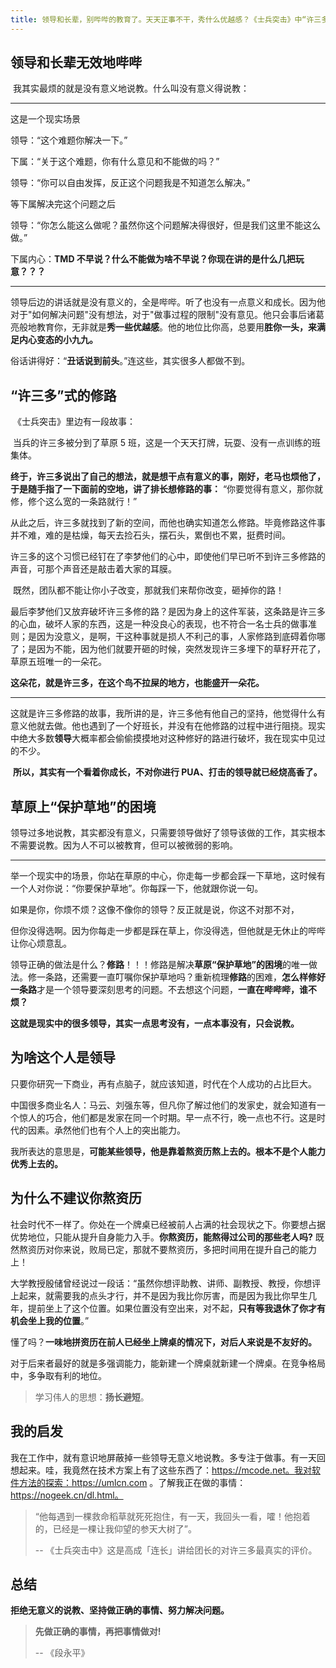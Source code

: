 ```yaml
---
title: 领导和长辈，别哔哔的教育了。天天正事不干，秀什么优越感？《士兵突击》中“许三多”式的修路才是解决问题的最佳方式！
---
```




## 领导和长辈无效地哔哔

​	我其实最烦的就是没有意义地说教。什么叫没有意义得说教：

---

这是一个现实场景

领导：“这个难题你解决一下。”

下属：“关于这个难题，你有什么意见和不能做的吗？”

领导：“你可以自由发挥，反正这个问题我是不知道怎么解决。”

等下属解决完这个问题之后

领导：“你怎么能这么做呢？虽然你这个问题解决得很好，但是我们这里不能这么做。” 

下属内心：**TMD 不早说？什么不能做为啥不早说？你现在讲的是什么几把玩意？？？** 

---

领导后边的讲话就是没有意义的，全是哔哔。听了也没有一点意义和成长。因为他对于"如何解决问题"没有想法，对于"做事过程的限制"没有意见。他只会事后诸葛亮般地教育你，无非就是**秀一些优越感**。他的地位比你高，总要用**胜你一头，来满足内心变态的小九九。** 

俗话讲得好：“**丑话说到前头**。”连这些，其实很多人都做不到。



## “许三多”式的修路

​	《士兵突击》里边有一段故事：

​	当兵的许三多被分到了草原 5 班，这是一个天天打牌，玩耍、没有一点训练的班集体。

​	**终于，许三多说出了自己的想法，就是想干点有意义的事，刚好，老马也烦他了，于是随手指了一下面前的空地，讲了排长想修路的事：** “你要觉得有意义，那你就修，修个这么宽的一条路就行！”

​	从此之后，许三多就找到了新的空间，而他也确实知道怎么修路。毕竟修路这件事并不难，难的是枯燥，每天去捡石头，摆石头，累倒也不累，挺费时间。

​	许三多的这个习惯已经钉在了李梦他们的心中，即使他们早已听不到许三多修路的声音，可那个声音还是敲击着大家的耳膜。

​	既然，团队都不能让你小子改变，那就我们来帮你改变，砸掉你的路！

​	最后李梦他们又放弃破坏许三多修的路？是因为身上的这件军装，这条路是许三多的心血，破坏人家的东西，这是一种没良心的表现，也不符合一名士兵的做事准则；是因为没意义，是啊，干这种事就是损人不利己的事，人家修路到底碍着你哪了；是因为不能，因为他们就要开砸的时候，突然发现许三多埋下的草籽开花了，草原五班唯一的一朵花。

​	**这朵花，就是许三多，在这个鸟不拉屎的地方，也能盛开一朵花。**

---

​	这就是许三多修路的故事，我所讲的是，许三多他有他自己的坚持，他觉得什么有意义他就去做。他也遇到了一个好班长，并没有在他修路的过程中进行阻挠。现实中绝大多数**领导**大概率都会偷偷摸摸地对这种修好的路进行破坏，我在现实中见过的不少。

​	**所以，其实有一个看着你成长，不对你进行 PUA、打击的领导就已经烧高香了。**





## 草原上“保护草地”的困境

​	领导过多地说教，其实都没有意义，只需要领导做好了领导该做的工作，其实根本不需要说教。因为人不可以被教育，但可以被微弱的影响。

---

举一个现实中的场景，你站在草原的中心，你走每一步都会踩一下草地，这时候有一个人对你说：“你要保护草地”。你每踩一下，他就跟你说一句。

如果是你，你烦不烦？这像不像你的领导？反正就是说，你这不对那不对，

但你没得选啊。因为你每走一步都是踩在草上，你没得选，但他就是无休止的哔哔让你心烦意乱。

领导正确的做法是什么？**修路**！！！修路是解决**草原“保护草地”的困境**的唯一做法。修一条路，还需要一直叮嘱你保护草地吗？重新梳理**修路**的困难，**怎么样修好一条路**才是一个领导要深刻思考的问题。不去想这个问题，**一直在哔哔哔，谁不烦？** 

**这就是现实中的很多领导，其实一点思考没有，一点本事没有，只会说教。** 



## 为啥这个人是领导

只要你研究一下商业，再有点脑子，就应该知道，时代在个人成功的占比巨大。

中国很多商业名人：马云、刘强东等，但凡你了解过他们的发家史，就会知道有一个惊人的巧合，他们都是发家在同一个时期。早一点不行，晚一点也不行。这是时代的因素。承然他们也有个人上的突出能力。

我所表达的意思是，**可能某些领导，他是靠着熬资历熬上去的。根本不是个人能力优秀上去的。** 



## 为什么不建议你熬资历

社会时代不一样了。你处在一个牌桌已经被前人占满的社会现状之下。你要想占据优势地位，只能从提升自身能力入手。**你熬资历，能熬得过公司的那些老人吗?** 既然熬资历对你来说，败局已定，那就不要熬资历，多把时间用在提升自己的能力上！

​	大学教授殷储曾经说过一段话：“虽然你想评助教、讲师、副教授、教授，你想评上起来，就需要我的点头才行，并不是因为我比你厉害，而是因为我比你早生几年，提前坐上了这个位置。如果位置没有空出来，对不起，**只有等我退休了你才有机会坐上我的位置**。”

懂了吗？**一味地拼资历在前人已经坐上牌桌的情况下，对后人来说是不友好的。**

对于后来者最好的就是多强调能力，能新建一个牌桌就新建一个牌桌。在竞争格局中，多争取有利的地位。

> 学习伟人的思想：**扬长避短**。



## 我的启发

我在工作中，就有意识地屏蔽掉一些领导无意义地说教。多专注于做事。有一天回想起来。哇，我竟然在技术方案上有了这些东西了：https://mcode.net。我对软件方法的探索：https://umlcn.com 。了解我正在做的事情：https://nogeek.cn/dl.html。



> “他每遇到一棵救命稻草就死死抱住，有一天，我回头一看，嚯！他抱着的，已经是一棵让我仰望的参天大树了”。
>
> -- 《士兵突击中》这是高成「连长」讲给团长的对许三多最真实的评价。



## 总结

**拒绝无意义的说教、坚持做正确的事情、努力解决问题。**

>  **先做正确的事情，再把事情做对!**
>
> -- 《段永平》

















